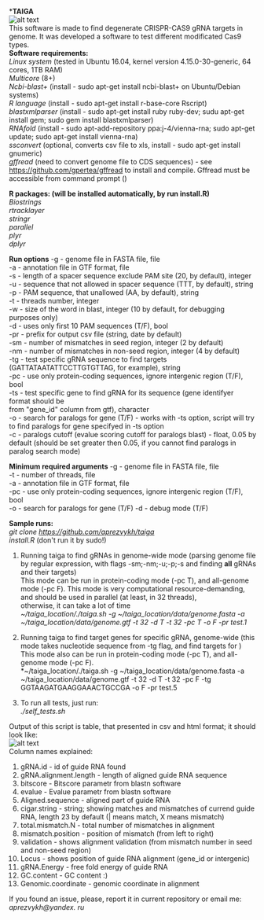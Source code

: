 ***TAIGA** <br/>
![alt text](https://upload.wikimedia.org/wikipedia/commons/2/29/Archangelsk_taiga.JPG) <br/>
This software is made to find degenerate CRISPR-CAS9 gRNA targets in genome. It was developed a software to test 
different modificated Cas9 types. <br/>
**Software requirements:** <br/>
*Linux system* (tested in Ubuntu 16.04, kernel version 4.15.0-30-generic, 64 cores, 1TB RAM) <br/>
*Multicore* (8+) <br/>
*Ncbi-blast+* (install - sudo apt-get install ncbi-blast+ on Ubuntu/Debian systems) <br/>
*R language* (install - sudo apt-get install r-base-core Rscript) <br/>
*blastxmlparser* (install -  sudo apt-get install ruby ruby-dev; sudu apt-get install gem; sudo gem install blastxmlparser) <br/>
*RNAfold* (install - sudo apt-add-repository ppa:j-4/vienna-rna; sudo apt-get update; sudo apt-get install vienna-rna) <br/>
*ssconvert* (optional, converts csv file to xls, install - sudo apt-get install gnumeric) <br/>
*gffread* (need to convert genome file to CDS sequences) - see https://github.com/gpertea/gffread to install and compile. Gffread must be accessible from command prompt () <br/>

**R packages: (will be installed automatically, by run install.R)** <br/>
*Biostrings* <br/>
*rtracklayer* <br/>
*stringr* <br/>
*parallel* <br/>
*plyr* <br/>
*dplyr* <br/>


**Run options**
-g - genome file in FASTA file, file <br/>
-a - annotation file in GTF format, file <br/>
-s - length of a spacer sequence exclude PAM site (20, by default), integer <br/>
-u - sequence that not allowed in spacer sequence (TTT, by default), string <br/>
-p - PAM sequence, that unallowed (AA, by default), string <br/>
-t - threads number, integer <br/>
-w - size of the word in blast, integer (10 by default, for debugging purposes only) <br/>
-d - uses only first 10 PAM sequences (T/F), bool <br/>
-pr - prefix for output csv file (string, date by default) <br/>
-sm - number of mismatches in seed region, integer (2 by default) <br/>
-nm - number of mismatches in non-seed region, integer (4 by default) <br/>
-tg - test specific gRNA sequence to find targets (GATTATAATATTCCTTGTGTTAG, for example), string <br/>
-pc - use only protein-coding sequences, ignore intergenic region (T/F), bool <br/>
-ts - test specific gene to find gRNA for its sequence (gene identifyer format should be <br/>
from "gene_id" column from gtf), character <br/>
-o - search for paralogs for gene (T/F) - works with -ts option, script will try to find paralogs for gene specifyed in -ts option <br/>
-c - paralogs cutoff (evalue scoring cutoff for paralogs blast) - float, 0.05 by default (should be set greater then 0.05, if you cannot find paralogs in paralog search mode) <br/>


**Minimum required arguments**
-g - genome file in FASTA file, file <br/>
-t - number of threads, file <br/>
-a - annotation file in GTF format, file <br/>
-pc - use only protein-coding sequences, ignore intergenic region (T/F), bool <br/>
-o - search for paralogs for gene (T/F)
-d - debug mode (T/F)

**Sample runs:** <br/>
*git clone https://github.com/aprezvykh/taiga* <br/>
*install.R* (don't run it by sudo!) <br/>

1) Running taiga to find gRNAs in genome-wide mode (parsing genome file by regular expression, with flags -sm;-nm;-u;-p;-s and finding **all** gRNAs and their targets)  <br/>
This mode can be run in protein-coding mode (-pc T), and all-genome mode (-pc F). This mode is very computational resource-demanding, and should be used in parallel (at least, in 32 threads), <br/>
otherwise, it can take a lot of time <br/>
*~/taiga_location/./taiga.sh -g ~/taiga_location/data/genome.fasta -a ~/taiga_location/data/genome.gtf -t 32 -d T -t 32 -pc T -o F -pr test.1* <br/>

2) Running taiga to find target genes for specific gRNA, genome-wide (this mode takes nucleotide sequence from -tg flag, and find targets for ) <br/>
This mode also can be run in protein-coding mode (-pc T), and all-genome mode (-pc F). <br/>
*~/taiga_location/./taiga.sh -g ~/taiga_location/data/genome.fasta -a ~/taiga_location/data/genome.gtf -t 32 -d T -t 32 -pc F -tg GGTAAGATGAAGGAAACTGCCGA -o F -pr test.5 <br/>

3) To run all tests, just run:  <br/>
*./self_tests.sh* <br/>

Output of this script is table, that presented in csv and html format; it should look like: <br/>
![alt text](https://github.com/aprezvykh/taiga/blob/master/sample_images/_image.PNG) <br/>
Column names explained: <br/>
1) gRNA.id - id of guide RNA found <br/>
2) gRNA.alignment.length - length of aligned guide RNA sequence <br/>
3) bitscore - Bitscore parametr from blastn software <br/>
4) evalue - Evalue parametr from blastn software <br/>
5) Aligned.sequence - aligned part of guide RNA <br/>
6) cigar.string - string; showing matches and mismatches of currend guide RNA, length 23 by default (| means match, X means mismatch) <br/>
7) total.mismatch.N - total number of mismatches in alignment <br/>
8) mismatch.position - position of mismatch (from left to right) <br/>
9) validation - shows alignment validation (from mismatch number in seed and non-seed region) <br/>
10) Locus - shows position of guide RNA alignment (gene_id or intergenic) <br/>
11) gRNA.Energy - free fold energy of guide RNA <br/>
12) GC.content - GC content :) <br/>
13) Genomic.coordinate - genomic coordinate in alignment <br/>


If you found an issue, please, report it in current repository or email me: <br/>
*aprezvykh@yandex. ru*
